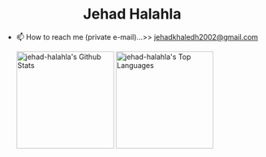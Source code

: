 <body>
  <h1 align=center>Jehad Halahla</h1>


- 📫 How to reach me (private e-mail)...>> jehadkhaledh2002@gmail.com

  <a href="https://github.com/anuraghazra/github-readme-stats"><img alt="jehad-halahla's Github Stats" src="https://denvercoder1-github-readme-stats.vercel.app/api/?username=jehad-halahla&show_icons=true&include_all_commits=true&count_private=true&theme=react&hide_border=true&bg_color=1F222E&title_color=F85D7F&icon_color=F8D866" height="192px"/></a>
  <a href="https://github.com/anuraghazra/github-readme-stats"><img alt="jehad-halahla's Top Languages" src="https://denvercoder1-github-readme-stats.vercel.app/api/top-langs/?username=jehad-halahla&langs_count=8&layout=compact&theme=react&hide_border=true&bg_color=1F222E&title_color=F85D7F&icon_color=F8D866&hide=Jupyter%20Notebook,Roff" height="192px"/></a>
  <br/>
<!---
jehad-halahla/jehad-halahla is a ✨ special ✨ repository because its `README.md` (this file) appears on your GitHub profile.
You can click the Preview link to take a look at your changes.
--->

</body>
